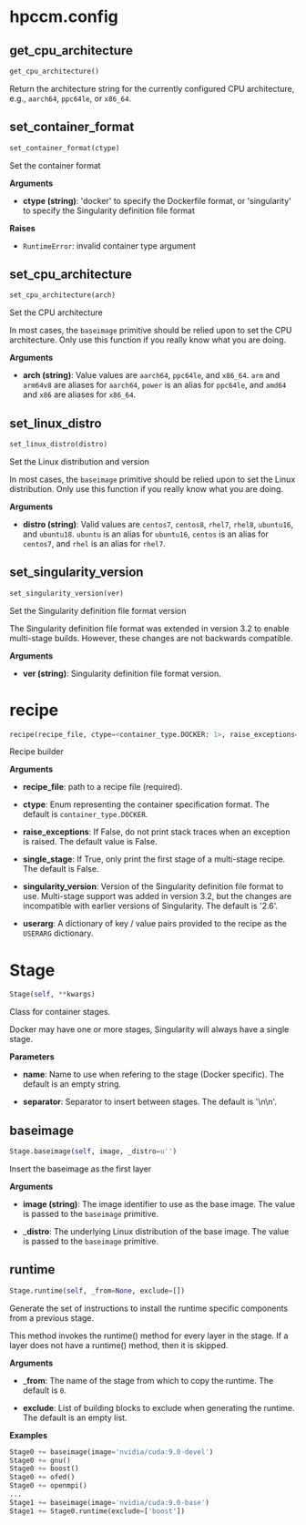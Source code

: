# hpccm.config

## get_cpu_architecture
```python
get_cpu_architecture()
```
Return the architecture string for the currently configured CPU
architecture, e.g., `aarch64`, `ppc64le`, or `x86_64`.


## set_container_format
```python
set_container_format(ctype)
```
Set the container format

__Arguments__


- __ctype (string)__: 'docker' to specify the Dockerfile format, or
'singularity' to specify the Singularity definition file format

__Raises__


- `RuntimeError`: invalid container type argument

## set_cpu_architecture
```python
set_cpu_architecture(arch)
```
Set the CPU architecture

In most cases, the `baseimage` primitive should be relied upon to
set the CPU architecture.  Only use this function if you really
know what you are doing.

__Arguments__


- __arch (string)__: Value values are `aarch64`, `ppc64le`, and `x86_64`.
`arm` and `arm64v8` are aliases for `aarch64`, `power` is an alias
for `ppc64le`, and `amd64` and `x86` are aliases for `x86_64`.

## set_linux_distro
```python
set_linux_distro(distro)
```
Set the Linux distribution and version

In most cases, the `baseimage` primitive should be relied upon to
set the Linux distribution.  Only use this function if you really
know what you are doing.

__Arguments__


- __distro (string)__: Valid values are `centos7`, `centos8`, `rhel7`,
`rhel8`, `ubuntu16`, and `ubuntu18`.  `ubuntu` is an alias for
`ubuntu16`, `centos` is an alias for `centos7`, and `rhel` is an
alias for `rhel7`.


## set_singularity_version
```python
set_singularity_version(ver)
```
Set the Singularity definition file format version

The Singularity definition file format was extended in version 3.2
to enable multi-stage builds.  However, these changes are not
backwards compatible.

__Arguments__


- __ver (string)__: Singularity definition file format version.


# recipe
```python
recipe(recipe_file, ctype=<container_type.DOCKER: 1>, raise_exceptions=False, single_stage=False, singularity_version=u'2.6', userarg=None)
```
Recipe builder

__Arguments__


- __recipe_file__: path to a recipe file (required).

- __ctype__: Enum representing the container specification format.  The
default is `container_type.DOCKER`.

- __raise_exceptions__: If False, do not print stack traces when an
exception is raised.  The default value is False.

- __single_stage__: If True, only print the first stage of a multi-stage
recipe.  The default is False.

- __singularity_version__: Version of the Singularity definition file
format to use.  Multi-stage support was added in version 3.2, but
the changes are incompatible with earlier versions of Singularity.
The default is '2.6'.

- __userarg__: A dictionary of key / value pairs provided to the recipe
as the `USERARG` dictionary.


# Stage
```python
Stage(self, **kwargs)
```
Class for container stages.

Docker may have one or more stages,
   Singularity will always have a single stage.

__Parameters__


- __name__: Name to use when refering to the stage (Docker specific).
The default is an empty string.

- __separator__: Separator to insert between stages.  The default is
'\n\n'.


## baseimage
```python
Stage.baseimage(self, image, _distro=u'')
```
Insert the baseimage as the first layer

__Arguments__


- __image (string)__: The image identifier to use as the base image.
The value is passed to the `baseimage` primitive.

- ___distro__: The underlying Linux distribution of the base image.
The value is passed to the `baseimage` primitive.

## runtime
```python
Stage.runtime(self, _from=None, exclude=[])
```
Generate the set of instructions to install the runtime specific
components from a previous stage.

This method invokes the runtime() method for every layer in
the stage.  If a layer does not have a runtime() method, then
it is skipped.

__Arguments__


- ___from__: The name of the stage from which to copy the runtime.
The default is `0`.

- __exclude__: List of building blocks to exclude when generating
the runtime. The default is an empty list.

__Examples__

```python
Stage0 += baseimage(image='nvidia/cuda:9.0-devel')
Stage0 += gnu()
Stage0 += boost()
Stage0 += ofed()
Stage0 += openmpi()
...
Stage1 += baseimage(image='nvidia/cuda:9.0-base')
Stage1 += Stage0.runtime(exclude=['boost'])
```


